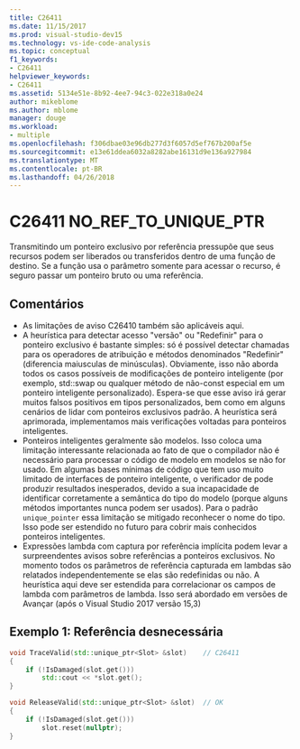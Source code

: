 ```yaml
---
title: C26411
ms.date: 11/15/2017
ms.prod: visual-studio-dev15
ms.technology: vs-ide-code-analysis
ms.topic: conceptual
f1_keywords:
- C26411
helpviewer_keywords:
- C26411
ms.assetid: 5134e51e-8b92-4ee7-94c3-022e318a0e24
author: mikeblome
ms.author: mblome
manager: douge
ms.workload:
- multiple
ms.openlocfilehash: f306dbae03e96db277d3f6057d5ef767b200af5e
ms.sourcegitcommit: e13e61ddea6032a8282abe16131d9e136a927984
ms.translationtype: MT
ms.contentlocale: pt-BR
ms.lasthandoff: 04/26/2018
---
```

# <a name="c26411--noreftouniqueptr"></a>C26411 NO_REF_TO_UNIQUE_PTR
Transmitindo um ponteiro exclusivo por referência pressupõe que seus recursos podem ser liberados ou transferidos dentro de uma função de destino. Se a função usa o parâmetro somente para acessar o recurso, é seguro passar um ponteiro bruto ou uma referência.

## <a name="remarks"></a>Comentários
- As limitações de aviso C26410 também são aplicáveis aqui.
- A heurística para detectar acesso "versão" ou "Redefinir" para o ponteiro exclusivo é bastante simples: só é possível detectar chamadas para os operadores de atribuição e métodos denominados "Redefinir" (diferencia maiusculas de minúsculas). Obviamente, isso não aborda todos os casos possíveis de modificações de ponteiro inteligente (por exemplo, std::swap ou qualquer método de não-const especial em um ponteiro inteligente personalizado). Espera-se que esse aviso irá gerar muitos falsos positivos em tipos personalizados, bem como em alguns cenários de lidar com ponteiros exclusivos padrão. A heurística será aprimorada, implementamos mais verificações voltadas para ponteiros inteligentes.
- Ponteiros inteligentes geralmente são modelos. Isso coloca uma limitação interessante relacionada ao fato de que o compilador não é necessário para processar o código de modelo em modelos se não for usado. Em algumas bases mínimas de código que tem uso muito limitado de interfaces de ponteiro inteligente, o verificador de pode produzir resultados inesperados, devido a sua incapacidade de identificar corretamente a semântica do tipo do modelo (porque alguns métodos importantes nunca podem ser usados). Para o padrão `unique_pointer` essa limitação se mitigado reconhecer o nome do tipo. Isso pode ser estendido no futuro para cobrir mais conhecidos ponteiros inteligentes.
- Expressões lambda com captura por referência implícita podem levar a surpreendentes avisos sobre referências a ponteiros exclusivos. No momento todos os parâmetros de referência capturada em lambdas são relatados independentemente se elas são redefinidas ou não. A heurística aqui deve ser estendida para correlacionar os campos de lambda com parâmetros de lambda. Isso será abordado em versões de Avançar (após o Visual Studio 2017 versão 15,3)

## <a name="example-1-unnecessary-reference"></a>Exemplo 1: Referência desnecessária
```cpp
void TraceValid(std::unique_ptr<Slot> &slot)    // C26411
{
    if (!IsDamaged(slot.get()))
        std::cout << *slot.get();
}

void ReleaseValid(std::unique_ptr<Slot> &slot)  // OK
{
    if (!IsDamaged(slot.get()))
        slot.reset(nullptr);
}
```
